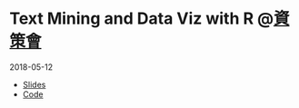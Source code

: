 # Text Mining and Data Viz with R @[資策會](http://go.piee.pw/5Y3BF)

2018-05-12

- [Slides](https://leoluyi.github.io/2018-05-12_text_mining_and_viz/text_mining_slides_20180512.pdf)
- [Code](https://leoluyi.github.io/viz_lang_iii_talk_2018/analysis.html)

